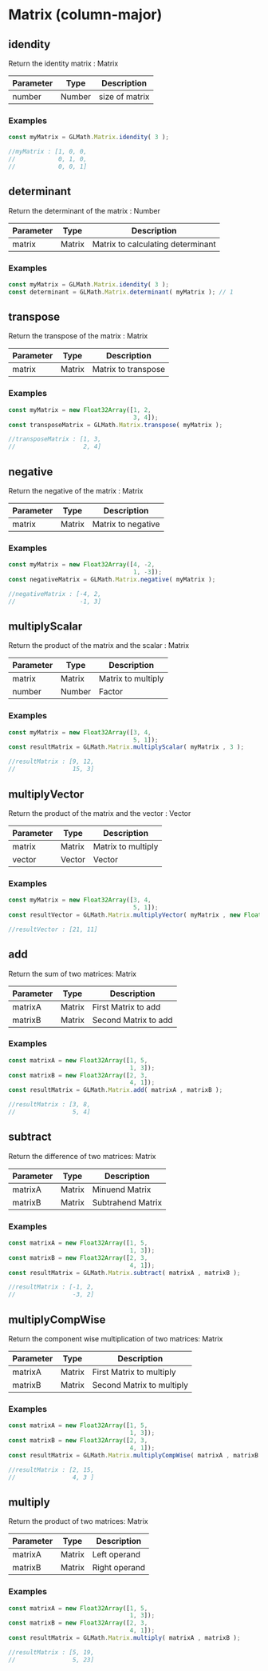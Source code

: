 # Matrix (column-major)

## idendity
Return the identity matrix : Matrix

Parameter | Type | Description
--------- | ---- | -----------
number | Number | size of matrix

### Examples

```js
const myMatrix = GLMath.Matrix.idendity( 3 );

//myMatrix : [1, 0, 0,
//            0, 1, 0,
//            0, 0, 1]
```

## determinant
Return the determinant of the matrix : Number

Parameter | Type | Description
--------- | ---- | -----------
matrix | Matrix | Matrix to calculating determinant

### Examples

```js
const myMatrix = GLMath.Matrix.idendity( 3 );
const determinant = GLMath.Matrix.determinant( myMatrix ); // 1
```

## transpose
Return the transpose of the matrix : Matrix

Parameter | Type | Description
--------- | ---- | -----------
matrix | Matrix | Matrix to transpose

### Examples

```js
const myMatrix = new Float32Array([1, 2,
                                   3, 4]);
const transposeMatrix = GLMath.Matrix.transpose( myMatrix );

//transposeMatrix : [1, 3,
//                   2, 4]
```

## negative
Return the negative of the matrix : Matrix

Parameter | Type | Description
--------- | ---- | -----------
matrix | Matrix | Matrix to negative

### Examples

```js
const myMatrix = new Float32Array([4, -2,
                                   1, -3]);
const negativeMatrix = GLMath.Matrix.negative( myMatrix );

//negativeMatrix : [-4, 2,
//                  -1, 3]
```

## multiplyScalar
Return the product of the matrix and the scalar : Matrix

Parameter | Type | Description
--------- | ---- | -----------
matrix | Matrix | Matrix to multiply
number | Number | Factor

### Examples

```js
const myMatrix = new Float32Array([3, 4,
                                   5, 1]);
const resultMatrix = GLMath.Matrix.multiplyScalar( myMatrix , 3 );

//resultMatrix : [9, 12,
//                15, 3]
```

## multiplyVector
Return the product of the matrix and the vector : Vector

Parameter | Type | Description
--------- | ---- | -----------
matrix | Matrix | Matrix to multiply
vector | Vector | Vector

### Examples

```js
const myMatrix = new Float32Array([3, 4,
                                   5, 1]);
const resultVector = GLMath.Matrix.multiplyVector( myMatrix , new Float32Array([2, 3]) );

//resultVector : [21, 11]
```

## add
Return the sum of two matrices: Matrix

Parameter | Type | Description
--------- | ---- | -----------
matrixA | Matrix | First Matrix to add
matrixB | Matrix | Second Matrix to add

### Examples

```js
const matrixA = new Float32Array([1, 5,
                                  1, 3]);
const matrixB = new Float32Array([2, 3,
                                  4, 1]);
const resultMatrix = GLMath.Matrix.add( matrixA , matrixB );

//resultMatrix : [3, 8,
//                5, 4]
```

## subtract
Return the difference of two matrices: Matrix

Parameter | Type | Description
--------- | ---- | -----------
matrixA | Matrix | Minuend Matrix
matrixB | Matrix | Subtrahend Matrix

### Examples

```js
const matrixA = new Float32Array([1, 5,
                                  1, 3]);
const matrixB = new Float32Array([2, 3,
                                  4, 1]);
const resultMatrix = GLMath.Matrix.subtract( matrixA , matrixB );

//resultMatrix : [-1, 2,
//                -3, 2]
```

## multiplyCompWise
Return the component wise multiplication of two matrices: Matrix

Parameter | Type | Description
--------- | ---- | -----------
matrixA | Matrix | First Matrix to multiply
matrixB | Matrix | Second Matrix to multiply

### Examples

```js
const matrixA = new Float32Array([1, 5,
                                  1, 3]);
const matrixB = new Float32Array([2, 3,
                                  4, 1]);
const resultMatrix = GLMath.Matrix.multiplyCompWise( matrixA , matrixB );

//resultMatrix : [2, 15,
//                4, 3 ]
```

## multiply
Return the product of two matrices: Matrix

Parameter | Type | Description
--------- | ---- | -----------
matrixA | Matrix | Left operand
matrixB | Matrix | Right operand

### Examples

```js
const matrixA = new Float32Array([1, 5,
                                  1, 3]);
const matrixB = new Float32Array([2, 3,
                                  4, 1]);
const resultMatrix = GLMath.Matrix.multiply( matrixA , matrixB );

//resultMatrix : [5, 19,
//                5, 23]
```